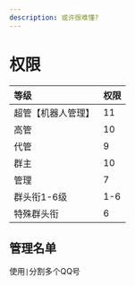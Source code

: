 ```yaml
---
description: 或许很难懂?
---
```


# 权限

| 等级 | 权限 |
| :--- | :--- |
| 超管【机器人管理】 | 11 |
| 高管 | 10 |
| 代管 | 9 |
| 群主 | 10 |
| 管理 | 7 |
| 群头衔1-6级 | 1-6 |
| 特殊群头衔 | 6 |

##  管理名单

使用`|`分割多个QQ号

